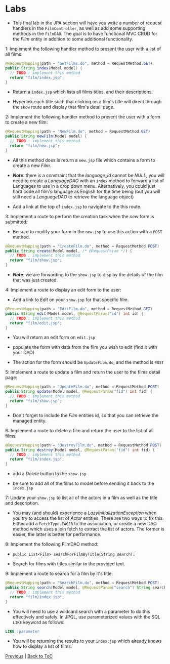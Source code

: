 # Labs

* This final lab in the JPA section will have you write a number of request handlers in the `FilmController`, as well as add some supporting methods in the `FilmDAO`. The goal is to have functional MVC CRUD for the *Film* entity in addition to some additional functionality.

1: Implement the following handler method to present the user with a list of all films:

```java
@RequestMapping(path = "GetFilms.do", method = RequestMethod.GET)
public String index(Model model) {
  // TODO : implement this method
  return "film/index.jsp";
}
```

* Return a `index.jsp` which lists all films titles, and their descriptions.

* Hyperlink each title such that clicking on a film's title will direct through the `show` route and display that film's detail page.


2: Implement the following handler method to present the user with a form to create a new film:

```java
@RequestMapping(path = "NewFilm.do", method = RequestMethod.GET)
public String newFilm(Model model) {
  // TODO : implement this method
  return "film/new.jsp";
}
```

* All this method does is return a `new.jsp` file which contains a form to create a new *Film*.

* ***Note***: there is a constraint that the *language_id* cannot be *NULL*, you will need to create a *LanguageDAO* with an `index` method to forward a list of Languages to use in a drop down menu. Alternatively, you could just hard code all film's language as English for the time being (but you will still need a *LanguageDAO* to retrieve the language object)

* Add a link at the top of `index.jsp` to navigate to the this route.

3: Implement a route to perform the creation task when the *new* form is submitted:

* Be sure to modify your form in the `new.jsp` to use this action with a `POST` method.

```java
@RequestMapping(path = "CreateFilm.do", method = RequestMethod.POST)
public String create(Model model, /* @RequestParam */) {
  // TODO : implement this method
  return "film/show.jsp";
}
```

* ***Note***: we are forwarding to the `show.jsp` to display the details of the film that was just created.

4: Implement a route to display an edit form to the user:

* Add a link to *Edit* on your `show.jsp` for that specific film.

```java
@RequestMapping(path = "EditFilm.do", method = RequestMethod.GET)
public String edit(Model model, @RequestParam("id") int id) {
  // TODO : implement this method
  return "film/edit.jsp";
}
```

* You will return an edit form on `edit.jsp`

* populate the form with data from the film you wish to edit (find it with your DAO)

* The action for the form should be `UpdateFilm.do`, and the method is `POST`

5: Implement a route to update a film and return the user to the films detail page:

```java
@RequestMapping(path = "UpdateFilm.do", method = RequestMethod.POST)
public String update(Model model, @RequestParam("fid") int fid) {
  // TODO : implement this method
  return "film/show.jsp";
}
```

* Don't forget to include the *Film* entities id, so that you can retrieve the managed entity.

6: Implement a route to delete a film and return the user to the list of all films:

```java
@RequestMapping(path = "DestroyFilm.do", method = RequestMethod.POST)
public String destroy(Model model, @RequestParam("fid") int fid) {
  // TODO : implement this method
  return "film/index.jsp";
}
```

* add a *Delete* button to the `show.jsp`

* be sure to add all of the films to model before sending it back to the `index.jsp`

7: Update your `show.jsp` to list all of the actors in a film as well as the title and description.

* You may (and should) experience a *LazyInitializationException* when you try to access the list of *Actor* entities. There are two ways to fix this. Either add a `FetchType.EAGER` to the association, or create a new DAO method which uses a join fetch to extract the list of actors. The former is easier, the latter is better for performance.

8: Implement the following FilmDAO method:

* `public List<Film> searchForFilmByTitle(String search);`

* Search for films with titles similar to the provided text.

9: Implement a route to search for a film by it's title:

```java
@RequestMapping(path = "SearchFilm.do", method = RequestMethod.POST)
public String search(Model model, @RequestParam("search") String search) {
  // TODO : implement this method
  return "film/index.jsp";
}
```

* You will need to use a wildcard search with a parameter to do this effectively and safely. In JPQL, use parameterized values with the SQL `LIKE` keyword as follows:

```sql
LIKE :parameter
```

* You will be returning the results to your `index.jsp` which already knows how to display a list of films.



[Previous](servlet_xml.md) | [Back to ToC](../README.md)
